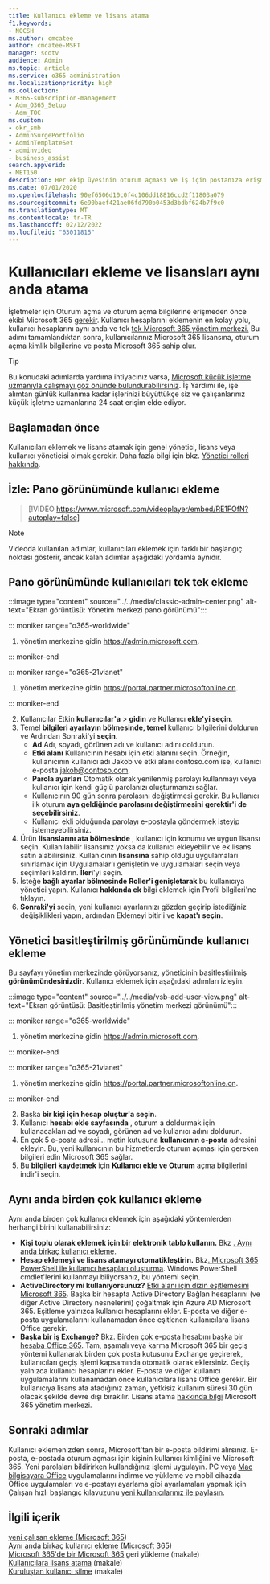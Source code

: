 ```yaml
---
title: Kullanıcı ekleme ve lisans atama
f1.keywords:
- NOCSH
ms.author: cmcatee
author: cmcatee-MSFT
manager: scotv
audience: Admin
ms.topic: article
ms.service: o365-administration
ms.localizationpriority: high
ms.collection:
- M365-subscription-management
- Adm_O365_Setup
- Adm_TOC
ms.custom:
- okr_smb
- AdminSurgePortfolio
- AdminTemplateSet
- adminvideo
- business_assist
search.appverid:
- MET150
description: Her ekip üyesinin oturum açması ve iş için postanıza erişmesi için bir Microsoft 365 olması gerekir. Kullanıcıları ekleme ve lisans atamayı öğrenin.
ms.date: 07/01/2020
ms.openlocfilehash: 90ef6506d10c0f4c106dd18816ccd2f11803a079
ms.sourcegitcommit: 6e90baef421ae06fd790b0453d3bdbf624b7f9c0
ms.translationtype: MT
ms.contentlocale: tr-TR
ms.lasthandoff: 02/12/2022
ms.locfileid: "63011815"
---
```

# <a name="add-users-and-assign-licenses-at-the-same-time"></a>Kullanıcıları ekleme ve lisansları aynı anda atama

İşletmeler için Oturum açma ve oturum açma bilgilerine erişmeden önce ekibi Microsoft 365 [gerekir](https://www.microsoft.com/microsoft-365/business). Kullanıcı hesaplarını eklemenin en kolay yolu, kullanıcı hesaplarını aynı anda ve tek <a href="https://go.microsoft.com/fwlink/p/?linkid=2024339" target="_blank">tek Microsoft 365 yönetim merkezi.</a> Bu adımı tamamlandıktan sonra, kullanıcılarınız Microsoft 365 lisansına, oturum açma kimlik bilgilerine ve posta Microsoft 365 sahip olur.

> [!TIP]
> Bu konudaki adımlarda yardıma ihtiyacınız varsa, [Microsoft küçük işletme uzmanıyla çalışmayı göz önünde bulundurabilirsiniz](https://go.microsoft.com/fwlink/?linkid=2186871). İş Yardımı ile, işe alımtan günlük kullanıma kadar işlerinizi büyüttükçe siz ve çalışanlarınız küçük işletme uzmanlarına 24 saat erişim elde ediyor.

## <a name="before-you-begin"></a>Başlamadan önce

Kullanıcıları eklemek ve lisans atamak için genel yönetici, lisans veya kullanıcı yöneticisi olmak gerekir. Daha fazla bilgi için bkz. [Yönetici rolleri hakkında](../../admin/add-users/about-admin-roles.md).

## <a name="watch-add-users-in-the-dashboard-view"></a>İzle: Pano görünümünde kullanıcı ekleme

> [!VIDEO https://www.microsoft.com/videoplayer/embed/RE1FOfN?autoplay=false]

> [!NOTE]
> Videoda kullanılan adımlar, kullanıcıları eklemek için farklı bir başlangıç noktası gösterir, ancak kalan adımlar aşağıdaki yordamla aynıdır.

## <a name="add-users-one-at-a-time-in-the-dashboard-view"></a>Pano görünümünde kullanıcıları tek tek ekleme

:::image type="content" source="../../media/classic-admin-center.png" alt-text="Ekran görüntüsü: Yönetim merkezi pano görünümü":::

::: moniker range="o365-worldwide"

1. yönetim merkezine gidin <https://admin.microsoft.com>.

::: moniker-end

::: moniker range="o365-21vianet"

1. yönetim merkezine gidin <a href="https://go.microsoft.com/fwlink/p/?linkid=850627" target="_blank">https://portal.partner.microsoftonline.cn</a>.

::: moniker-end 

2. Kullanıcılar Etkin **kullanıcılar'a** >  **gidin** ve Kullanıcı **ekle'yi seçin**.
3. Temel **bilgileri ayarlayın bölmesinde, temel** kullanıcı bilgilerini doldurun ve Ardından Sonraki'yi **seçin**.
    - **Ad** Adı, soyadı, görünen adı ve kullanıcı adını doldurun.
    - **Etki alanı** Kullanıcının hesabı için etki alanını seçin. Örneğin, kullanıcının kullanıcı adı Jakob ve etki alanı contoso.com ise, kullanıcı e-posta jakob@contoso.com.
    - **Parola ayarları** Otomatik olarak yenilenmiş parolayı kullanmayı veya kullanıcı için kendi güçlü parolanızı oluşturmanızı sağlar.
    - Kullanıcının 90 gün sonra parolasını değiştirmesi gerekir. Bu kullanıcı ilk oturum **aya geldiğinde parolasını değiştirmesini gerektir'i de seçebilirsiniz**.
    - Kullanıcı ekli olduğunda parolayı e-postayla göndermek isteyip istemeyebilirsiniz.
4. Ürün **lisanslarını ata bölmesinde** , kullanıcı için konumu ve uygun lisansı seçin. Kullanılabilir lisansınız yoksa da kullanıcı ekleyebilir ve ek lisans satın alabilirsiniz. Kullanıcının **lisansına** sahip olduğu uygulamaları sınırlamak için Uygulamalar'ı genişletin ve uygulamaları seçin veya seçimleri kaldırın. **İleri**'yi seçin.
5. İsteğe **bağlı ayarlar bölmesinde** **Roller'i genişletarak** bu kullanıcıya yönetici yapın. Kullanıcı **hakkında ek** bilgi eklemek için Profil bilgileri'ne tıklayın.
6. **Sonraki'yi** seçin, yeni kullanıcı ayarlarınızı gözden geçirip istediğiniz değişiklikleri yapın, ardından Eklemeyi bitir'i ve **kapat'ı** **seçin**.

## <a name="add-a-user-in-the-admin-simplified-view"></a>Yönetici basitleştirilmiş görünümünde kullanıcı ekleme

Bu sayfayı yönetim merkezinde görüyorsanız, yöneticinin basitleştirilmiş **görünümündesinizdir**. Kullanıcı eklemek için aşağıdaki adımları izleyin.

:::image type="content" source="../../media/vsb-add-user-view.png" alt-text="Ekran görüntüsü: Basitleştirilmiş yönetim merkezi görünümü":::

::: moniker range="o365-worldwide"

1. yönetim merkezine gidin <https://admin.microsoft.com>.

::: moniker-end

::: moniker range="o365-21vianet"

1. yönetim merkezine gidin <a href="https://go.microsoft.com/fwlink/p/?linkid=850627" target="_blank">https://portal.partner.microsoftonline.cn</a>.

::: moniker-end 

2. Başka **bir kişi için hesap oluştur'a seçin**.
3. Kullanıcı **hesabı ekle sayfasında** , oturum a doldurmak için kullanacakları ad ve soyadı, görünen ad ve kullanıcı adını doldurun.
4. En çok 5 e-posta adresi... metin kutusuna **kullanıcının e-posta** adresini ekleyin. Bu, yeni kullanıcının bu hizmetlerde oturum açması için gereken bilgileri edin Microsoft 365 sağlar.
5. Bu **bilgileri kaydetmek** için **Kullanıcı ekle ve Oturum** açma bilgilerini indir'i seçin.

## <a name="add-multiple-users-at-the-same-time"></a>Aynı anda birden çok kullanıcı ekleme

Aynı anda birden çok kullanıcı eklemek için aşağıdaki yöntemlerden herhangi birini kullanabilirsiniz:

- **Kişi toplu olarak eklemek için bir elektronik tablo kullanın.** Bkz [. Aynı anda birkaç kullanıcı ekleme](../../enterprise/add-several-users-at-the-same-time.md).
- **Hesap eklemeyi ve lisans atamayı otomatikleştirin.** Bkz[. Microsoft 365 PowerShell ile kullanıcı hesapları oluşturma](../../enterprise/create-user-accounts-with-microsoft-365-powershell.md). Windows PowerShell cmdlet'lerini kullanmayı biliyorsanız, bu yöntemi seçin.
- **ActiveDirectory mi kullanıyorsunuz?** [Etki alanı için dizin eşitlemesini Microsoft 365](../../enterprise/set-up-directory-synchronization.md). Başka bir hesapta Active Directory Bağlan hesaplarını (ve diğer Active Directory nesnelerini) çoğaltmak için Azure AD Microsoft 365. Eşitleme yalnızca kullanıcı hesaplarını ekler. E-posta ve diğer e-posta uygulamalarını kullanamadan önce eşitlenen kullanıcılara lisans Office gerekir.
- **Başka bir iş Exchange?** Bkz[. Birden çok e-posta hesabını başka bir hesaba Office 365](/Exchange/mailbox-migration/mailbox-migration). Tam, aşamalı veya karma Microsoft 365 bir geçiş yöntemi kullanarak birden çok posta kutusunu Exchange geçirerek, kullanıcıları geçiş işlemi kapsamında otomatik olarak eklersiniz. Geçiş yalnızca kullanıcı hesaplarını ekler. E-posta ve diğer kullanıcı uygulamalarını kullanamadan önce kullanıcılara lisans Office gerekir. Bir kullanıcıya lisans ata atadığınız zaman, yetkisiz kullanım süresi 30 gün olacak şekilde devre dışı bırakılır. Lisans atama [hakkında bilgi](../manage/assign-licenses-to-users.md) Microsoft 365 yönetim merkezi.

## <a name="next-steps"></a>Sonraki adımlar

Kullanıcı eklemenizden sonra, Microsoft'tan bir e-posta bildirimi alırsınız. E-posta, e-postada oturum açması için kişinin kullanıcı kimliğini ve Microsoft 365. Yeni parolaları bildirirken kullandığınız işlemi uygulayın. PC veya [](../setup/employee-quick-setup.md) [Mac bilgisayara Office](https://support.microsoft.com/office/4414eaaf-0478-48be-9c42-23adc4716658) uygulamalarını indirme ve yükleme ve mobil cihazda Office uygulamaları ve e-postayı ayarlama gibi ayarlamaları yapmak için Çalışan hızlı başlangıç kılavuzunu [yeni kullanıcılarınız ile paylaşın](https://support.microsoft.com/office/7dabb6cb-0046-40b6-81fe-767e0b1f014f).

## <a name="related-content"></a>İlgili içerik

[yeni çalışan ekleme (Microsoft 365](add-new-employee.md))\
[Aynı anda birkaç kullanıcı ekleme (Microsoft 365](../../enterprise/add-several-users-at-the-same-time.md))\
[Microsoft 365'de bir Microsoft 365](restore-user.md) geri yükleme (makale)\
[Kullanıcılara lisans atama](../manage/assign-licenses-to-users.md) (makale)\
[Kuruluştan kullanıcı silme](delete-a-user.md) (makale)
